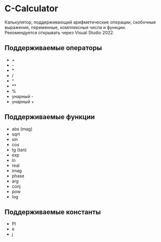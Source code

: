 # C-Calculator
Калькулятор, поддерживающий арифметические операции, скобочные выражения, переменные, комплексные числа и функции.
Рекомендуется открывать через Visual Studio 2022.
## Поддерживаемые операторы
* \+
* \-
* \*
* \/
* ^
* \*\*
* %
* унарный -
* унарный +  
## Поддерживаемые функции
* abs (mag)
* sqrt
* sin
* cos
* tg (tan)
* exp
* ln
* real
* imag
* phase
* arg
* conj
* pow
* log  
## Поддерживаемые константы
* PI
* e
* j  
